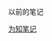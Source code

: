 以前的笔记

[为知笔记](https://6e9de850.wiz06.com/wapp/pages/view/share/s/1KDuxg3NQx7G22jsfI2P8GS726JgiL3hqkQ12VdqQS1wiUOn)

